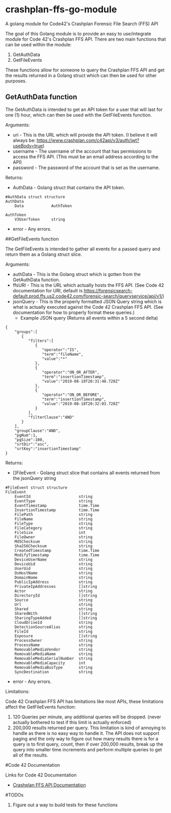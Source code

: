 # crashplan-ffs-go-module
A golang module for Code42's Crashplan Forensic File Search (FFS) API

The goal of this Golang module is to provide an easy to use/integrate module for Code 42's Crashplan FFS API. There are two main functions that can be used within the module:

1. GetAuthData
2. GetFileEvents

These functions allow for someone to query the Crashplan FFS API and get the results returned in a Golang struct which can then be used for other purposes.

## GetAuthData function
The GetAuthData is intended to get an API token for a user that will last for one (1) hour, which can then be used with the GetFileEvents function.

Arguments:
- uri - This is the URL which will provide the API token. (I believe it will always be: https://www.crashplan.com/c42api/v3/auth/jwt?useBody=true)
- username -  The username of the account that has permissions to access the FFS API. (This must be an email address according to the API)
- password -  The password of the account that is set as the username.

Returns:
- AuthData - Golang struct that contains the API token.
```
#AuthData struct structure
AuthData
    Data            AuthToken

AuthToken
    V3UserToken     string
```
- error - Any errors.

##GetFileEvents function

The GetFileEvents is intended to gather all events for a passed query and return them as a Golang struct slice.

Arguments:
- authData -  This is the Golang struct which is gotten from the GetAuthData function.
- ffsURI - This is the URL which actually hosts the FFS API. (See Code 42 documentation for URI, default is https://forensicsearch-default.prod.ffs.us2.code42.com/forensic-search/queryservice/api/v1/)
- jsonQuery - This is the properly formatted JSON Query string which is what is actually executed against the Code 42 Crashplan FFS API. (See documentation for how to properly format these queries.)
  - Example JSON query (Returns all events within a 5 second delta)
```
{
    "groups":[
       {
          "filters":[
             {
                "operator":"IS",
                "term":"fileName",
                "value":"*"
             },
             {
                "operator":"ON_OR_AFTER",
                "term":"insertionTimestamp",
                "value":"2019-08-18T20:31:48.728Z"
             },
             {
                "operator":"ON_OR_BEFORE",
                "term":"insertionTimestamp",
                "value":"2019-08-18T20:32:03.728Z"
             }
          ],
          "filterClause":"AND"
       }
    ],
    "groupClause":"AND",
    "pgNum":1,
    "pgSize":100,
    "srtDir":"asc",
    "srtKey":"insertionTimestamp"
}
  ```
Returns:

- []FileEvent - Golang struct slice that contains all events returned from the jsonQuery string

```
#FileEvent struct structure
FileEvent
    EventId                     string	
    EventType                   string	
    EventTimestamp              time.Time
    InsertionTimestamp          time.Time
    FilePath                    string	
    FileName                    string	
    FileType                    string	
    FileCategory                string	
    FileSize                    int		
    FileOwner                   string	
    Md5Checksum                 string	
    Sha256Checksum              string	
    CreatedTimestamp            time.Time
    ModifyTimestamp             time.Time
    DeviceUserName              string	
    DeviceUid                   string	
    UserUid                     string	
    OsHostName                  string	
    DomainName                  string	
    PublicIpAddress             string	
    PrivateIpAddresses          []string
    Actor                       string	
    DirectoryId                 []string
    Source                      string	
    Url                         string	
    Shared                      string	
    SharedWith                  []string
    SharingTypeAdded            []string
    CloudDriveId                string	
    DetectionSourceAlias        string	
    FileId                      string	
    Exposure                    []string
    ProcessOwner                string	
    ProcessName                 string	
    RemovableMediaVendor        string	
    RemovableMediaName          string	
    RemovableMediaSerialNumber  string	
    RemovableMediaCapacity      int		
    RemovableMediaBusType       string	
    SyncDestination             string	
```

- error - Any errors.

Limitations:

Code 42 Crashplan FFS API has limitations like most APIs, these limitations affect the GetFileEvents function:

1. 120 Queries per minute, any additional queries will be dropped. (never actually bothered to test if this limit is actually enforced)
2. 200,000 results returned per query. This limitation is kind of annoying to handle as there is no easy way to handle it. The API does not support paging and the only way to figure out how many results there is for a query is to first query, count, then if over 200,000 results, break up the query into smaller time increments and perform multiple queries  to get all of the results.

#Code 42 Documentation

Links for Code 42 Documentation

- [Crashplan FFS API Documentation](https://support.code42.com/Administrator/Cloud/Monitoring_and_managing/Forensic_File_Search_API)

#TODOs

1. Figure out a way to build tests for these functions